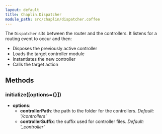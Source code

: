 ```yaml
---
layout: default
title: Chaplin.Dispatcher
module_path: src/chaplin/dispatcher.coffee
---
```


The `Dispatcher` sits between the router and the controllers. It listens for a routing event to occur and then:

* Disposes the previously active controller
* Loads the target controller module
* Instantiates the new controller
* Calls the target action

<h2 id="methods">Methods</h2>

<h3 class="module-member" id="initialize">initialize([options={}])</h3>

* **options**:
    * **controllerPath**: the path to the folder for the controllers. *Default: '/controllers'*
    * **controllerSuffix**: the suffix used for controller files. *Default: '_controller'*
